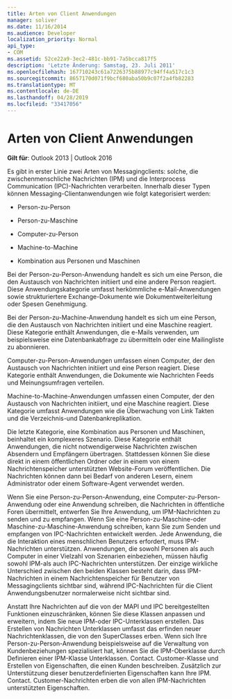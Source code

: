 ```yaml
---
title: Arten von Client Anwendungen
manager: soliver
ms.date: 11/16/2014
ms.audience: Developer
localization_priority: Normal
api_type:
- COM
ms.assetid: 52ce22a9-3ec2-481c-bb91-7a5bcca817f5
description: 'Letzte Änderung: Samstag, 23. Juli 2011'
ms.openlocfilehash: 167710243c61a7226375b88977c94ff4a517c1c3
ms.sourcegitcommit: 8657170d071f9bcf680aba50b9c07f2a4fb82283
ms.translationtype: MT
ms.contentlocale: de-DE
ms.lasthandoff: 04/28/2019
ms.locfileid: "33417056"
---
```

# <a name="types-of-client-applications"></a>Arten von Client Anwendungen

  
  
**Gilt für**: Outlook 2013 | Outlook 2016 
  
Es gibt in erster Linie zwei Arten von Messagingclients: solche, die zwischenmenschliche Nachrichten (IPM) und die Interprocess Communication (IPC)-Nachrichten verarbeiten. Innerhalb dieser Typen können Messaging-Clientanwendungen wie folgt kategorisiert werden:
  
- Person-zu-Person
    
- Person-zu-Maschine
    
- Computer-zu-Person
    
- Machine-to-Machine
    
- Kombination aus Personen und Maschinen
    
Bei der Person-zu-Person-Anwendung handelt es sich um eine Person, die den Austausch von Nachrichten initiiert und eine andere Person reagiert. Diese Anwendungskategorie umfasst herkömmliche e-Mail-Anwendungen sowie strukturiertere Exchange-Dokumente wie Dokumentweiterleitung oder Spesen Genehmigung.
  
Bei der Person-zu-Machine-Anwendung handelt es sich um eine Person, die den Austausch von Nachrichten initiiert und eine Maschine reagiert. Diese Kategorie enthält Anwendungen, die e-Mails verwenden, um beispielsweise eine Datenbankabfrage zu übermitteln oder eine Mailingliste zu abonnieren.
  
Computer-zu-Person-Anwendungen umfassen einen Computer, der den Austausch von Nachrichten initiiert und eine Person reagiert. Diese Kategorie enthält Anwendungen, die Dokumente wie Nachrichten Feeds und Meinungsumfragen verteilen.
  
Machine-to-Machine-Anwendungen umfassen einen Computer, der den Austausch von Nachrichten initiiert, und eine Maschine reagiert. Diese Kategorie umfasst Anwendungen wie die Überwachung von Link Takten und die Verzeichnis-und Datenbankreplikation.
  
Die letzte Kategorie, eine Kombination aus Personen und Maschinen, beinhaltet ein komplexeres Szenario. Diese Kategorie enthält Anwendungen, die nicht notwendigerweise Nachrichten zwischen Absendern und Empfängern übertragen. Stattdessen können Sie diese direkt in einem öffentlichen Ordner oder in einem von einem Nachrichtenspeicher unterstützten Website-Forum veröffentlichen. Die Nachrichten können dann bei Bedarf von anderen Lesern, einem Administrator oder einem Software-Agent verwendet werden.
  
Wenn Sie eine Person-zu-Person-Anwendung, eine Computer-zu-Person-Anwendung oder eine Anwendung schreiben, die Nachrichten in öffentliche Foren übermittelt, entwerfen Sie Ihre Anwendung, um IPM-Nachrichten zu senden und zu empfangen. Wenn Sie eine Person-zu-Maschine-oder Maschine-zu-Maschine-Anwendung schreiben, kann Sie zum Senden und empfangen von IPC-Nachrichten entwickelt werden. Jede Anwendung, die die Interaktion eines menschlichen Benutzers erfordert, muss IPM-Nachrichten unterstützen. Anwendungen, die sowohl Personen als auch Computer in einer Vielzahl von Szenarien einbeziehen, müssen häufig sowohl IPM-als auch IPC-Nachrichten unterstützen. Der einzige wirkliche Unterschied zwischen den beiden Klassen besteht darin, dass IPM-Nachrichten in einem Nachrichtenspeicher für Benutzer von Messagingclients sichtbar sind, während IPC-Nachrichten für die Client Anwendungsbenutzer normalerweise nicht sichtbar sind. 
  
Anstatt Ihre Nachrichten auf die von der MAPI und IPC bereitgestellten Funktionen einzuschränken, können Sie diese Klassen anpassen und erweitern, indem Sie neue IPM-oder IPC-Unterklassen erstellen. Das Erstellen von Nachrichten Unterklassen umfasst das erfinden neuer Nachrichtenklassen, die von den SuperClasses erben. Wenn sich Ihre Person-zu-Person-Anwendung beispielsweise auf die Verwaltung von Kundenbeziehungen spezialisiert hat, können Sie die IPM-Oberklasse durch Definieren einer IPM-Klasse Unterklassen. Contact. Customer-Klasse und Erstellen von Eigenschaften, die einen Kunden beschreiben. Zusätzlich zur Unterstützung dieser benutzerdefinierten Eigenschaften kann Ihre IPM. Contact. Customer-Nachrichten erben die von allen IPM-Nachrichten unterstützten Eigenschaften.
  

